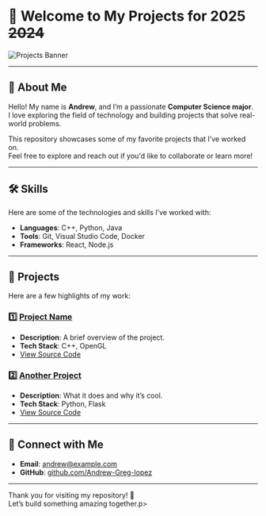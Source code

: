 # 🌟 Welcome to My Projects for **2025** ~~2024~~

![Projects Banner](https://via.placeholder.com/1200x300.png?text=Welcome+to+My+Projects) <!-- You can replace this link with your own banner image -->

---

## 📖 About Me

Hello! My name is **Andrew**, and I’m a passionate **Computer Science major**.  
I love exploring the field of technology and building projects that solve real-world problems.  

This repository showcases some of my favorite projects that I’ve worked on.  
Feel free to explore and reach out if you'd like to collaborate or learn more!

---

## 🛠️ Skills
Here are some of the technologies and skills I’ve worked with:

- **Languages**: C++, Python, Java
- **Tools**: Git, Visual Studio Code, Docker
- **Frameworks**: React, Node.js

---

## 📂 Projects

Here are a few highlights of my work:

### 1️⃣ [Project Name](#)
- **Description**: A brief overview of the project.
- **Tech Stack**: C++, OpenGL
- [View Source Code](#)

### 2️⃣ [Another Project](#)
- **Description**: What it does and why it’s cool.
- **Tech Stack**: Python, Flask
- [View Source Code](#)

---

## 🤝 Connect with Me

- **Email**: [andrew@example.com](mailto:andrew@example.com)
- **GitHub**: [github.com/Andrew-Greg-lopez](https://github.com/Andrew-Greg-lopez)


---

Thank you for visiting my repository! 🌟  
Let’s build something amazing together.p>
